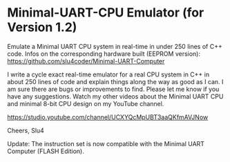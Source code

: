 # Minimal-UART-CPU Emulator (for Version 1.2)
Emulate a Minimal UART CPU system in real-time in under 250 lines of C++ code.
Infos on the corresponding hardware built (EEPROM version): https://github.com/slu4coder/Minimal-UART-Computer

I write a cycle exact real-time emulator for a real CPU system in C++ in about 250 lines of code and explain things along the way as good as I can. I am sure there are bugs or improvements to find. Please let me know if you have any suggestions. Watch my other videos about the Minimal UART CPU and minimal 8-bit CPU design on my YouTube channel.

https://studio.youtube.com/channel/UCXYQcMpUBT3aaQKfmAVJNow

Cheers,
Slu4

Update: The instruction set is now compatible with the Minimal UART Computer (FLASH Edition).
